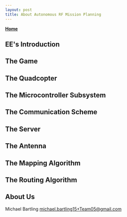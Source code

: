 ```yaml
---
layout: post
title: About Autonomous RF Mission Planning 
---
```


[**Home**][1]


## EE's Introduction

## The Game

## The Quadcopter

## The Microcontroller Subsystem

## The Communication Scheme

## The Server

## The Antenna

## The Mapping Algorithm

## The Routing Algorithm


## About Us

Michael Bartling
michael.bartling15+Team05@gmail.com


[1]: ../index.md

